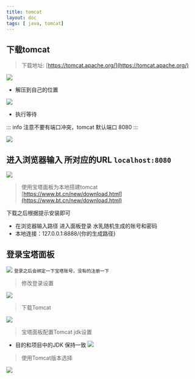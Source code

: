 ```yaml
---
title: tomcat
layout: doc
tags: [ java, tomcat]
---
```


## 下载tomcat
> 下载地址: [https://tomcat.apache.org/](https://tomcat.apache.org/)

![](https://raw.githubusercontent.com/xing403/images-repo/main/assets/website/20220417132944.png)

* 解压到自己的位置

![](https://raw.githubusercontent.com/xing403/images-repo/main/assets/website/20220417133303.png)

* 执行等待

::: info
注意不要有端口冲突，tomcat 默认端口 8080
:::


![](https://raw.githubusercontent.com/xing403/images-repo/main/assets/website/20220417133553.png)

## 进入浏览器输入 所对应的URL `localhost:8080`
![](https://raw.githubusercontent.com/xing403/images-repo/main/assets/website/20220417133648.png)

> 使用宝塔面板为本地搭建tomcat  [https://www.bt.cn/new/download.html](https://www.bt.cn/new/download.html) 

下载之后根据提示安装即可
* 在浏览器输入路径 进入面板登录 水乳随机生成的账号和密码
* 本地连接：127.0.0.1:8888/\{你的生成路径\}
## 登录宝塔面板
![](https://raw.githubusercontent.com/xing403/images-repo/main/assets/website/20220417143958.png)
`登录之后会绑定一下宝塔账号，没有的注册一下`

> 修改登录设置

![](https://raw.githubusercontent.com/xing403/images-repo/main/assets/website/20220417144457.png)

> 下载Tomcat

![](https://raw.githubusercontent.com/xing403/images-repo/main/assets/website/20220417144229.png)

> 宝塔面板配置Tomcat jdk设置
* 目的和项目中的JDK 保持一致
![](https://raw.githubusercontent.com/xing403/images-repo/main/assets/website/20220417144726.png)
> 使用Tomcat版本选择

![](https://raw.githubusercontent.com/xing403/images-repo/main/assets/website/20220417145041.png)
